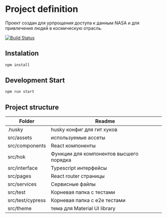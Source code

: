 
# Project definition

Проект создан для урпрощения доступа к данным NASA и для привлечения людей в космическую отрасль.


[![Build Status](http://18.118.113.13:8080/buildStatus/icon?job=Space+Portal+Folder%2FSpace+Portal+-+develop+branch)](http://18.118.113.13:8080/job/Space%20Portal%20Folder/job/Space%20portal%20project%20-%20master%20branch/)

## Instalation
```bash
npm install
```

## Development Start
```bash
npm run start
```



## Project structure

| Folder | Readme |
| ------ | ------ |
| .husky | husky конфиг для гит хуков |
| src/assets | используемые ассеты |
| src/components | React компоненты |
| src/hok | Функции для компонентов высшего порядка  |
| src/interface | Typescript интерфейсы |
| src/pages | React router страницы |
| src/services | Сервисные файлы |
| src/test | Корневая папка с тестами |
| src/test/cypress | Корневая папка с e2e тестами |
| src/theme | тема для Material UI library |
